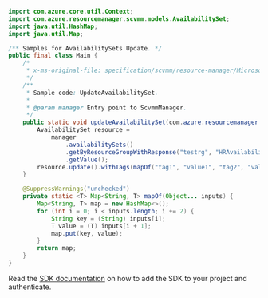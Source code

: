 ```java
import com.azure.core.util.Context;
import com.azure.resourcemanager.scvmm.models.AvailabilitySet;
import java.util.HashMap;
import java.util.Map;

/** Samples for AvailabilitySets Update. */
public final class Main {
    /*
     * x-ms-original-file: specification/scvmm/resource-manager/Microsoft.ScVmm/preview/2020-06-05-preview/examples/UpdateAvailabilitySet.json
     */
    /**
     * Sample code: UpdateAvailabilitySet.
     *
     * @param manager Entry point to ScvmmManager.
     */
    public static void updateAvailabilitySet(com.azure.resourcemanager.scvmm.ScvmmManager manager) {
        AvailabilitySet resource =
            manager
                .availabilitySets()
                .getByResourceGroupWithResponse("testrg", "HRAvailabilitySet", Context.NONE)
                .getValue();
        resource.update().withTags(mapOf("tag1", "value1", "tag2", "value2")).apply();
    }

    @SuppressWarnings("unchecked")
    private static <T> Map<String, T> mapOf(Object... inputs) {
        Map<String, T> map = new HashMap<>();
        for (int i = 0; i < inputs.length; i += 2) {
            String key = (String) inputs[i];
            T value = (T) inputs[i + 1];
            map.put(key, value);
        }
        return map;
    }
}
```

Read the [SDK documentation](https://github.com/Azure/azure-sdk-for-java/blob/azure-resourcemanager-scvmm_1.0.0-beta.1/sdk/scvmm/azure-resourcemanager-scvmm/README.md) on how to add the SDK to your project and authenticate.
